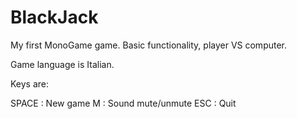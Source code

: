 # BlackJack

My first MonoGame game. Basic functionality, player VS computer.

Game language is Italian.

Keys are:

SPACE : New game
M     : Sound mute/unmute
ESC   : Quit
